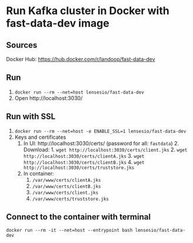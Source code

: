 # Run Kafka cluster in Docker with fast-data-dev image

## Sources
Docker Hub: https://hub.docker.com/r/landoop/fast-data-dev

## Run
1. `docker run --rm --net=host lensesio/fast-data-dev`
1. Open http://localhost:3030/

## Run with SSL
1. `docker run --rm --net=host -e ENABLE_SSL=1 lensesio/fast-data-dev`
1. Keys and certificates
    1. In UI: http://localhost:3030/certs/ (password for all: `fastdata`)
        2. Download:
            1. `wget http://localhost:3030/certs/client.jks`
            2. `wget http://localhost:3030/certs/clientA.jks`
            3. `wget http://localhost:3030/certs/clientB.jks`
            4. `wget http://localhost:3030/certs/truststore.jks`
    1. In container: 
        1. `/var/www/certs/clientA.jks`
        2. `/var/www/certs/clientB.jks`
        3. `/var/www/certs/client.jks`
        4. `/var/www/certs/truststore.jks`

## Connect to the container with terminal
`docker run --rm -it --net=host --entrypoint bash lensesio/fast-data-dev`